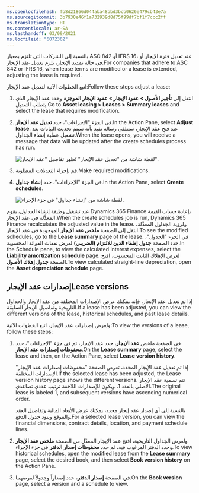 ```yaml
---
ms.openlocfilehash: fb8d21866d044aba48bbd3bcb0626e479cb43e7a
ms.sourcegitcommit: 3b7930e46f1a732939d8d75f99df7bf1f7ccc2ff
ms.translationtype: HT
ms.contentlocale: ar-SA
ms.lasthandoff: 03/09/2021
ms.locfileid: "6072362"
---
```

<span data-ttu-id="4b945-101">بالنسبة إلى الشركات التي تلتزم بمعيار ASC 842 أو IFRS 16، عند تعديل فترة الإيجار أو في حالة تمديد الإيجار، يلزم تعديل عقد الإيجار.</span><span class="sxs-lookup"><span data-stu-id="4b945-101">For companies that adhere to ASC 842 or IFRS 16, when lease terms are modified or a lease is extended, adjusting the lease is required.</span></span> 

<span data-ttu-id="4b945-102">اتبع الخطوات الآتية لتعديل عقد الإيجار:</span><span class="sxs-lookup"><span data-stu-id="4b945-102">Follow these steps adjust a lease:</span></span>

1.  <span data-ttu-id="4b945-103">انتقل إلى **تأجير الأصول > عقود الإيجار > عقود الإيجار الموجزة** وحدد عقد الإيجار الذي يتطلب التعديل.</span><span class="sxs-lookup"><span data-stu-id="4b945-103">Go to **Asset leasing > Leases > Summary leases** and select the lease that requires modification.</span></span>
2.  <span data-ttu-id="4b945-104">في الجزء "الإجراءات"، حدد **تعديل عقد الإيجار**.</span><span class="sxs-lookup"><span data-stu-id="4b945-104">In the Action Pane, select **Adjust lease**.</span></span> <span data-ttu-id="4b945-105">عند فتح عقد الإيجار، ستتلقى رسالة تفيد بأنه سيتم تحديث البيانات بعد تشغيل عملية إنشاء الجداول.</span><span class="sxs-lookup"><span data-stu-id="4b945-105">When the lease opens, you will receive a message that data will be updated after the create schedules process has run.</span></span>


    ![لقطة شاشة من "تعديل عقد الإيجار" تُظهر تفاصيل "عقد الإيجار".](../media/adjust-lease.png)

3.  <span data-ttu-id="4b945-107">قم بإجراء التعديلات المطلوبة.</span><span class="sxs-lookup"><span data-stu-id="4b945-107">Make required modifications.</span></span>
4.  <span data-ttu-id="4b945-108">في الجزء "الإجراءات"، حدد **إنشاء جداول**.</span><span class="sxs-lookup"><span data-stu-id="4b945-108">In the Action Pane, select **Create schedules**.</span></span>

    ![لقطة شاشة من "إنشاء جداول" في جزء الإجراء.](../media/create-schedules-for-adjustment.png)

<span data-ttu-id="4b945-110">عند تشغيل وظيفة إنشاء الجداول، يقوم Dynamics 365 Finance بإعادة حساب القيمة المعدَّلة في عقد الإيجار.</span><span class="sxs-lookup"><span data-stu-id="4b945-110">When the create schedules job is run, Dynamics 365 Finance recalculates the adjusted value in the lease.</span></span> <span data-ttu-id="4b945-111">ولرؤية الجداول المعدَّلة، انتقل إلى الصفحة **ملخص عقد الإيجار** الموجودة في عقد الإيجار.</span><span class="sxs-lookup"><span data-stu-id="4b945-111">To see the modified schedules, go to the **Lease summary** page of the lease.</span></span> <span data-ttu-id="4b945-112">في الجزء "الجدول"، حدد الصفحة **جدول إطفاء الدين للالتزام (الضريبي)** لعرض نفقات الفوائد المحسوبة.</span><span class="sxs-lookup"><span data-stu-id="4b945-112">In the Schedule pane, to view the calculated interest expenses, select the **Liability amortization schedule** page.</span></span> <span data-ttu-id="4b945-113">لعرض الإهلاك الثابت المحسوب، افتح الصفحة **جدول إهلاك الأصول**.</span><span class="sxs-lookup"><span data-stu-id="4b945-113">To view calculated straight-line depreciation, open the **Asset depreciation schedule** page.</span></span> 

## <a name="lease-versions"></a><span data-ttu-id="4b945-114">إصدارات عقد الإيجار</span><span class="sxs-lookup"><span data-stu-id="4b945-114">Lease versions</span></span>
<span data-ttu-id="4b945-115">إذا تم تعديل عقد الإيجار، فإنه يمكنك عرض الإصدارات المختلفة من عقد الإيجار والجداول التاريخية وتفاصيل الإيجار السابقة.</span><span class="sxs-lookup"><span data-stu-id="4b945-115">If a lease has been adjusted, you can view the different versions of the lease, historical schedules, and past lease details.</span></span> 

<span data-ttu-id="4b945-116">ولعرض إصدارات عقد الإيجار، اتبع الخطوات الآتية:</span><span class="sxs-lookup"><span data-stu-id="4b945-116">To view the versions of a lease, follow these steps:</span></span>

1.  <span data-ttu-id="4b945-117">في الصفحة ملخص **عقد الإيجار**، حدد عقد الإيجار، ثم في جزء "الإجراءات"، حدد **محفوظات إصدارات عقد الإيجار**.</span><span class="sxs-lookup"><span data-stu-id="4b945-117">On the **Lease summary** page, select the lease and then, on the Action Pane, select **Lease version history**.</span></span>

    <span data-ttu-id="4b945-118">إذا تم تعديل عقد الإيجار المحدد، تعرض الصفحة "محفوظات إصدارات عقد الإيجار" الإصدارات المختلفة.</span><span class="sxs-lookup"><span data-stu-id="4b945-118">If the selected lease has been adjusted, the Lease version history page shows the different versions.</span></span> <span data-ttu-id="4b945-119">تتم تسمية عقد الإيجار الأصلي بالعدد 1، ويكون للإصدارات اللاحقة ترتيب عددي تصاعدي.</span><span class="sxs-lookup"><span data-stu-id="4b945-119">The original lease is labeled 1, and subsequent versions have ascending numerical order.</span></span>

    <span data-ttu-id="4b945-120">بالنسبة إلى أي إصدار عقد إيجار محدد، يمكنك عرض الأبعاد المالية وتفاصيل العقد والموقع وبنود جدول الدفع.</span><span class="sxs-lookup"><span data-stu-id="4b945-120">For a selected lease version, you can view the financial dimensions, contract details, location, and payment schedule lines.</span></span>
2.  <span data-ttu-id="4b945-121">ولعرض الجداول التاريخية، افتح عقد الإيجار المعدَّل من الصفحة **ملخص عقد الإيجار** وحدد الدفتر المرغوب فيه، ثم حدد **محفوظات إصدار الدفتر** في جزء الإجراء.</span><span class="sxs-lookup"><span data-stu-id="4b945-121">To view historical schedules, open the modified lease from the **Lease summary** page, select the desired book, and then select **Book version history** on the Action Pane.</span></span>
3.  <span data-ttu-id="4b945-122">في الصفحة **إصدار الدفتر**، حدد إصداراً وجدولاً لعرضهما.</span><span class="sxs-lookup"><span data-stu-id="4b945-122">On the **Book version** page, select a version and a schedule to view.</span></span>

